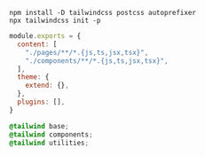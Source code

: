 ```bash:ターミナル
npm install -D tailwindcss postcss autoprefixer
npx tailwindcss init -p
```

```js:tailwind.config.js
module.exports = {
  content: [
    "./pages/**/*.{js,ts,jsx,tsx}",
    "./components/**/*.{js,ts,jsx,tsx}",
  ],
  theme: {
    extend: {},
  },
  plugins: [],
}
```

```css:global.css
@tailwind base;
@tailwind components;
@tailwind utilities;
```